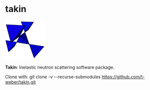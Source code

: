 # takin

<img src="https://raw.githubusercontent.com/t-weber/takin-data/master/res/icons/takin.svg" alt="Takin" width="128" height="128">

**Takin**: Inelastic neutron scattering software package.

Clone with: git clone -v --recurse-submodules https://github.com/t-weber/takin.git
